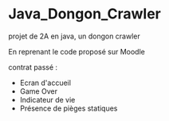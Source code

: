 # Java_Dongon_Crawler
projet de 2A en java, un dongon crawler

En reprenant le code proposé sur Moodle

contrat passé : 
- Ecran d'accueil
- Game Over
- Indicateur de vie
- Présence de pièges statiques
